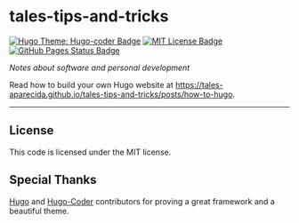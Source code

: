 # tales-tips-and-tricks

[![Hugo Theme: Hugo-coder Badge](https://img.shields.io/badge/theme-hugo--coder-informational)](https://themes.gohugo.io/hugo-coder/)
[![MIT License Badge](https://img.shields.io/github/license/tales-aparecida/tales-tips-and-tricks.svg)](https://github.com/tales-aparecida/tales-tips-and-tricks/blob/main/LICENSE)
[![GitHub Pages Status Badge](https://github.com/tales-aparecida/tales-tips-and-tricks/actions/workflows/gh-pages.yml/badge.svg)](https://github.com/tales-aparecida/tales-tips-and-tricks/actions/workflows/gh-pages.yml)

_Notes about software and personal development_


Read how to build your own Hugo website at
https://tales-aparecida.github.io/tales-tips-and-tricks/posts/how-to-hugo.

---
## License

This code is licensed under the MIT license.

## Special Thanks

[Hugo](https://github.com/gohugoio/hugo) and [Hugo-Coder](https://github.com/luizdepra/hugo-coder) contributors for proving a great framework and a beautiful theme.